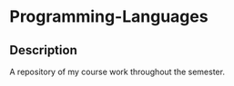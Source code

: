# Programming-Languages
## Description
<p>A repository of my course work throughout the semester.<p/>
